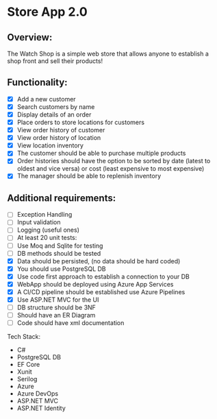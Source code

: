 # Store App 2.0
## Overview:
The Watch Shop is a simple web store that allows anyone to establish a shop front and sell their products!

## Functionality:
 - [x] Add a new customer
 - [x] Search customers by name
 - [x] Display details of an order
 - [x] Place orders to store locations for customers
 - [x] View order history of customer
 - [x] View order history of location
 - [x] View location inventory
 - [x] The customer should be able to purchase multiple products
 - [x] Order histories should have the option to be sorted by date (latest to oldest and vice versa) or cost (least expensive to most expensive)
 - [x] The manager should be able to replenish inventory

## Additional requirements:
 - [ ] Exception Handling
 - [ ] Input validation
 - [ ] Logging (useful ones)
 - [ ] At least 20 unit tests:
 - [ ] Use Moq and Sqlite for testing
 - [ ] DB methods should be tested
 - [x] Data should be persisted, (no data should be hard coded)
 - [x] You should use PostgreSQL DB
 - [x] Use code first approach to establish a connection to your DB
 - [x] WebApp should be deployed using Azure App Services
 - [x] A CI/CD pipeline should be established use Azure Pipelines
 - [x] Use ASP.NET MVC for the UI
 - [ ] DB structure should be 3NF
 - [ ] Should have an ER Diagram
 - [ ] Code should have xml documentation

Tech Stack:
* C#
* PostgreSQL DB
* EF Core
* Xunit
* Serilog
* Azure 
* Azure DevOps
* ASP.NET MVC
* ASP.NET Identity

